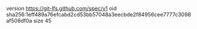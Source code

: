 version https://git-lfs.github.com/spec/v1
oid sha256:1eff489a76efcabd2cd53bb57048a3eecbde2f84956cee7777c3098af508df0a
size 45

